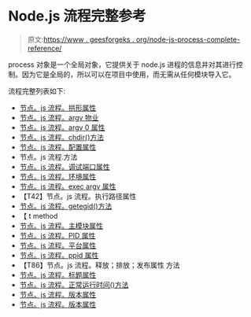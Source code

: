 # Node.js 流程完整参考

> 原文:[https://www . geesforgeks . org/node-js-process-complete-reference/](https://www.geeksforgeeks.org/node-js-process-complete-reference/)

process 对象是一个全局对象，它提供关于 node.js 进程的信息并对其进行控制。因为它是全局的，所以可以在项目中使用，而无需从任何模块导入它。

流程完整列表如下:

*   [节点。js 流程。拱形属性](https://www.geeksforgeeks.org/node-js-process-arch-property/)
*   [节点。js 流程。argv 物业](https://www.geeksforgeeks.org/node-js-process-argv-property/)
*   [节点。js 流程。argv 0 属性](https://www.geeksforgeeks.org/node-js-process-argv0-property/)
*   [节点。js 流程。chdir()方法](https://www.geeksforgeeks.org/node-js-process-chdir-method/)
*   [节点。js 流程。配置属性](https://www.geeksforgeeks.org/node-js-process-config-property/)
*   节点。js 流程.方法
*   [节点。js 流程。调试端口属性](https://www.geeksforgeeks.org/node-js-process-debugport-property/)
*   [节点。js 流程。环境属性](https://www.geeksforgeeks.org/node-js-process-env-property/)
*   [节点。js 流程。exec argv 属性](https://www.geeksforgeeks.org/node-js-process-execargv-property/)
*   【T42】节点。js 流程。执行路径属性
*   [节点。js 流程。getegid()方法](https://www.geeksforgeeks.org/node-js-process-getegid-method/)
*   【 t method
*   [节点。js 流程。主模块属性](https://www.geeksforgeeks.org/node-js-process-mainmodule-property/)
*   [节点。js 流程。PID 属性](https://www.geeksforgeeks.org/node-js-process-pid-property/)
*   [节点。js 流程。平台属性](https://www.geeksforgeeks.org/node-js-process-platform-property/)
*   [节点。js 流程。ppid 属性](https://www.geeksforgeeks.org/node-js-process-ppid-property/)
*   【T86】节点。js 流程。释放；排放；发布属性 方法
*   [节点。js 流程。标题属性](https://www.geeksforgeeks.org/node-js-process-title-property/)
*   [节点。js 流程。正常运行时间()方法](https://www.geeksforgeeks.org/node-js-process-uptime-method/)
*   [节点。js 流程。版本属性](https://www.geeksforgeeks.org/node-js-process-version-property/)
*   [节点。js 流程。版本属性](https://www.geeksforgeeks.org/node-js-process-versions-property/)